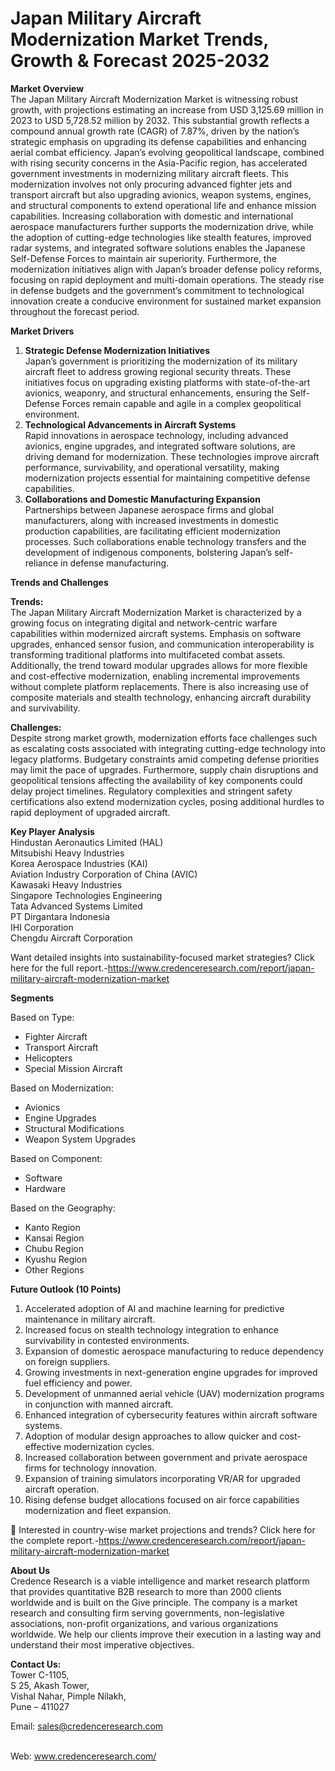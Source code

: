 # Japan Military Aircraft Modernization Market Trends, Growth & Forecast 2025-2032


<p><strong>Market Overview</strong><br /> The Japan Military Aircraft Modernization Market is witnessing robust growth, with projections estimating an increase from USD 3,125.69 million in 2023 to USD 5,728.52 million by 2032. This substantial growth reflects a compound annual growth rate (CAGR) of 7.87%, driven by the nation&rsquo;s strategic emphasis on upgrading its defense capabilities and enhancing aerial combat efficiency. Japan&rsquo;s evolving geopolitical landscape, combined with rising security concerns in the Asia-Pacific region, has accelerated government investments in modernizing military aircraft fleets. This modernization involves not only procuring advanced fighter jets and transport aircraft but also upgrading avionics, weapon systems, engines, and structural components to extend operational life and enhance mission capabilities. Increasing collaboration with domestic and international aerospace manufacturers further supports the modernization drive, while the adoption of cutting-edge technologies like stealth features, improved radar systems, and integrated software solutions enables the Japanese Self-Defense Forces to maintain air superiority. Furthermore, the modernization initiatives align with Japan&rsquo;s broader defense policy reforms, focusing on rapid deployment and multi-domain operations. The steady rise in defense budgets and the government&rsquo;s commitment to technological innovation create a conducive environment for sustained market expansion throughout the forecast period.</p>
<p><strong>Market Drivers</strong></p>
<ol>
<li><strong>Strategic Defense Modernization Initiatives</strong><br /> Japan&rsquo;s government is prioritizing the modernization of its military aircraft fleet to address growing regional security threats. These initiatives focus on upgrading existing platforms with state-of-the-art avionics, weaponry, and structural enhancements, ensuring the Self-Defense Forces remain capable and agile in a complex geopolitical environment.</li>
<li><strong>Technological Advancements in Aircraft Systems</strong><br /> Rapid innovations in aerospace technology, including advanced avionics, engine upgrades, and integrated software solutions, are driving demand for modernization. These technologies improve aircraft performance, survivability, and operational versatility, making modernization projects essential for maintaining competitive defense capabilities.</li>
<li><strong>Collaborations and Domestic Manufacturing Expansion</strong><br /> Partnerships between Japanese aerospace firms and global manufacturers, along with increased investments in domestic production capabilities, are facilitating efficient modernization processes. Such collaborations enable technology transfers and the development of indigenous components, bolstering Japan&rsquo;s self-reliance in defense manufacturing.</li>
</ol>
<p><strong>Trends and Challenges</strong></p>
<p><strong>Trends:</strong><br /> The Japan Military Aircraft Modernization Market is characterized by a growing focus on integrating digital and network-centric warfare capabilities within modernized aircraft systems. Emphasis on software upgrades, enhanced sensor fusion, and communication interoperability is transforming traditional platforms into multifaceted combat assets. Additionally, the trend toward modular upgrades allows for more flexible and cost-effective modernization, enabling incremental improvements without complete platform replacements. There is also increasing use of composite materials and stealth technology, enhancing aircraft durability and survivability.</p>
<p><strong>Challenges:</strong><br /> Despite strong market growth, modernization efforts face challenges such as escalating costs associated with integrating cutting-edge technology into legacy platforms. Budgetary constraints amid competing defense priorities may limit the pace of upgrades. Furthermore, supply chain disruptions and geopolitical tensions affecting the availability of key components could delay project timelines. Regulatory complexities and stringent safety certifications also extend modernization cycles, posing additional hurdles to rapid deployment of upgraded aircraft.</p>
<p><strong>Key Player Analysis</strong><br /> Hindustan Aeronautics Limited (HAL)<br /> Mitsubishi Heavy Industries<br /> Korea Aerospace Industries (KAI)<br /> Aviation Industry Corporation of China (AVIC)<br /> Kawasaki Heavy Industries<br /> Singapore Technologies Engineering<br /> Tata Advanced Systems Limited<br /> PT Dirgantara Indonesia<br /> IHI Corporation<br /> Chengdu Aircraft Corporation</p>
<p>Want detailed insights into sustainability-focused market strategies? Click here for the full report.-<a href="https://www.credenceresearch.com/report/japan-military-aircraft-modernization-market">https://www.credenceresearch.com/report/japan-military-aircraft-modernization-market</a></p>
<p><strong>Segments</strong></p>
<p>Based on Type:</p>
<ul>
<li>Fighter Aircraft</li>
<li>Transport Aircraft</li>
<li>Helicopters</li>
<li>Special Mission Aircraft</li>
</ul>
<p>Based on Modernization:</p>
<ul>
<li>Avionics</li>
<li>Engine Upgrades</li>
<li>Structural Modifications</li>
<li>Weapon System Upgrades</li>
</ul>
<p>Based on Component:</p>
<ul>
<li>Software</li>
<li>Hardware</li>
</ul>
<p>Based on the Geography:</p>
<ul>
<li>Kanto Region</li>
<li>Kansai Region</li>
<li>Chubu Region</li>
<li>Kyushu Region</li>
<li>Other Regions</li>
</ul>
<p><strong>Future Outlook (10 Points)</strong></p>
<ol>
<li>Accelerated adoption of AI and machine learning for predictive maintenance in military aircraft.</li>
<li>Increased focus on stealth technology integration to enhance survivability in contested environments.</li>
<li>Expansion of domestic aerospace manufacturing to reduce dependency on foreign suppliers.</li>
<li>Growing investments in next-generation engine upgrades for improved fuel efficiency and power.</li>
<li>Development of unmanned aerial vehicle (UAV) modernization programs in conjunction with manned aircraft.</li>
<li>Enhanced integration of cybersecurity features within aircraft software systems.</li>
<li>Adoption of modular design approaches to allow quicker and cost-effective modernization cycles.</li>
<li>Increased collaboration between government and private aerospace firms for technology innovation.</li>
<li>Expansion of training simulators incorporating VR/AR for upgraded aircraft operation.</li>
<li>Rising defense budget allocations focused on air force capabilities modernization and fleet expansion.</li>
</ol>
<p>📌 Interested in country-wise market projections and trends? Click here for the complete report.-<a href="https://www.credenceresearch.com/report/japan-military-aircraft-modernization-market">https://www.credenceresearch.com/report/japan-military-aircraft-modernization-market</a></p>
<p><strong>About Us</strong><br /> Credence Research is a viable intelligence and market research platform that provides quantitative B2B research to more than 2000 clients worldwide and is built on the Give principle. The company is a market research and consulting firm serving governments, non-legislative associations, non-profit organizations, and various organizations worldwide. We help our clients improve their execution in a lasting way and understand their most imperative objectives.</p>
<p><strong>Contact Us:</strong><br /> Tower C-1105,<br /> S 25, Akash Tower,<br /> Vishal Nahar, Pimple Nilakh,<br /> Pune &ndash; 411027</p>
<p>Email: <a href="mailto:sales@credenceresearch.com">sales@credenceresearch.com</a></p>
<p><br /> Web: <a href="http://www.credenceresearch.com/">www.credenceresearch.com/</a></p>
